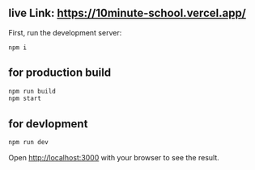

## live Link: https://10minute-school.vercel.app/

First, run the development server:

```bash
npm i
```

## for production build
```bash
npm run build
npm start
```

## for devlopment
```bash
npm run dev
```

Open [http://localhost:3000](http://localhost:3000) with your browser to see the result.



